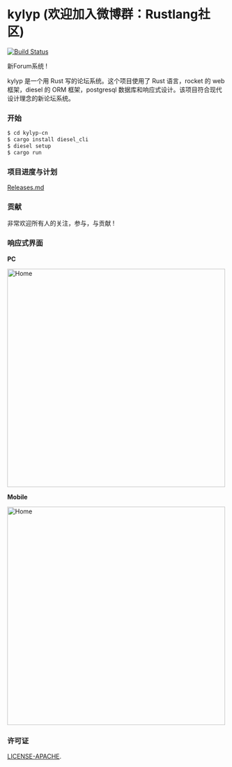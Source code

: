 # kylyp (欢迎加入微博群：Rustlang社区)

[![Build Status](https://travis-ci.org/ivanceras/kylyp.svg?branch=master)](https://travis-ci.org/ivanceras/kylyp)

新Forum系统 !

kylyp 是一个用 Rust 写的论坛系统。这个项目使用了 Rust 语言，rocket 的 web 框架，diesel 的 ORM 框架，postgresql 数据库和响应式设计。该项目符合现代设计理念的新论坛系统。

### 开始

```bash
$ cd kylyp-cn
$ cargo install diesel_cli
$ diesel setup
$ cargo run
```
### 项目进度与计划
[Releases.md](https://github.com/mcux/kylyp/blob/master/Releases.md)

### 贡献
 
非常欢迎所有人的关注，参与，与贡献 !

### <a name="screenshots"> 响应式界面 </a>
**PC**

<img alt="Home" height="500" src="https://raw.githubusercontent.com/mcux/kylyp-cn/master/public/2017-09-13%2008-34-45%E5%B1%8F%E5%B9%95%E6%88%AA%E5%9B%BE.png">


**Mobile**

<img alt="Home" height="500" src="https://raw.githubusercontent.com/mcux/kylyp-cn/master/public/2017-09-13%2008-34-36%E5%B1%8F%E5%B9%95%E6%88%AA%E5%9B%BE.png">


### 许可证

[LICENSE-APACHE](https://github.com/mcux/kylyp/blob/master/LICENSE).

